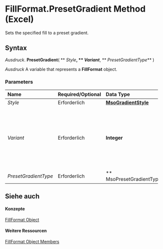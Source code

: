 
# FillFormat.PresetGradient Method (Excel)

Sets the specified fill to a preset gradient.


## Syntax

 _Ausdruck_. **PresetGradient**( ** _Style_**, ** _Variant_**, ** _PresetGradientType_** )

 _Ausdruck_ A variable that represents a **FillFormat** object.


### Parameters



|**Name**|**Required/Optional**|**Data Type**|**Description**|
|:-----|:-----|:-----|:-----|
| _Style_|Erforderlich|**[MsoGradientStyle](http://msdn.microsoft.com/library/1f0e723f-293c-3646-fd77-da2c8842c71f%28Office.15%29.aspx)**|The gradient style.|
| _Variant_|Erforderlich|**Integer**|The gradient variant. Can be a value from 1 through 4, corresponding to one of the four variants on the  **Gradient** tab in the **Fill Effects** dialog box. If _GradientStyle_ is **msoGradientFromCenter**, the _Variant_ argument can only be 1 or 2.|
| _PresetGradientType_|Erforderlich|** MsoPresetGradientType**|The preset gradient type.|

## Siehe auch


#### Konzepte


[FillFormat Object](b602e09e-97ab-bfbe-1796-bc44ebb7dc28.md)
#### Weitere Ressourcen


[FillFormat Object Members](http://msdn.microsoft.com/library/da1a1680-4b9d-c6fb-6562-bf1ec9f57921%28Office.15%29.aspx)
